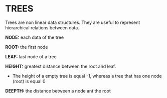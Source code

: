 # TREES

Trees are non linear data structures. They are useful to represent hierarchical relations between data.

**NODE:** each data of the tree

**ROOT:** the first node

**LEAF:** last node of a tree

**HEIGHT:** greatest distance between the root and leaf. 

- The height of a empty tree is equal -1, whereas a tree that has one node (root) is equal 0

**DEEPTH:** the distance between a node ant the root